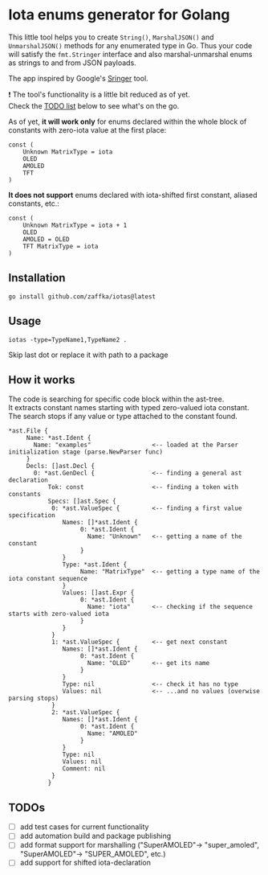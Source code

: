 # Iota enums generator for Golang

This little tool helps you to create `String()`, `MarshalJSON()` and `UnmarshalJSON()` methods for any enumerated type in Go. Thus your code will satisfy the `fmt.Stringer` interface and also marshal-unmarshal enums as strings to and from JSON payloads.

The app inspired by Google's [Sringer](https://pkg.go.dev/golang.org/x/tools/cmd/stringer) tool.

:exclamation: The tool's functionality is a little bit reduced as of yet.  
Check the [TODO list](#todos) below to see what's on the go.

As of yet, **it will work only** for enums declared within the whole block of constants with zero-iota value at the first place:

```
const (
	Unknown MatrixType = iota
	OLED
	AMOLED
	TFT
)
```

**It does not support** enums declared with iota-shifted first constant, aliased constants, etc.:

```
const (
	Unknown MatrixType = iota + 1
	OLED
	AMOLED = OLED
	TFT MatrixType = iota
)
```

## Installation

```
go install github.com/zaffka/iotas@latest
```

## Usage

```
iotas -type=TypeName1,TypeName2 .
```

Skip last dot or replace it with path to a package

## How it works

The code is searching for specific code block within the ast-tree.  
It extracts constant names starting with typed zero-valued iota constant.  
The search stops if any value or type attached to the constant found.

```
*ast.File {
     Name: *ast.Ident {
       Name: "examples"                 <-- loaded at the Parser initialization stage (parse.NewParser func)
     }
     Decls: []ast.Decl {
       0: *ast.GenDecl {                <-- finding a general ast declaration
           Tok: const                   <-- finding a token with constants
           Specs: []ast.Spec {
            0: *ast.ValueSpec {         <-- finding a first value specification
               Names: []*ast.Ident {
                    0: *ast.Ident {
                      Name: "Unknown"   <-- getting a name of the constant
                    }
               }
               Type: *ast.Ident {
                    Name: "MatrixType"  <-- getting a type name of the iota constant sequence
               }
               Values: []ast.Expr {
                    0: *ast.Ident {
                      Name: "iota"      <-- checking if the sequence starts with zero-valued iota
                    }
               }
            }
            1: *ast.ValueSpec {         <-- get next constant
               Names: []*ast.Ident {
                    0: *ast.Ident {
                      Name: "OLED"      <-- get its name
                    }
               }
               Type: nil                <-- check it has no type
               Values: nil              <-- ...and no values (overwise parsing stops)
            }
            2: *ast.ValueSpec {
               Names: []*ast.Ident {
                    0: *ast.Ident {
                      Name: "AMOLED"
                    }
               }
               Type: nil
               Values: nil
               Comment: nil
            }
           }
```

## TODOs

- [ ] add test cases for current functionality
- [ ] add automation build and package publishing
- [ ] add format support for marshalling ("SuperAMOLED"-> "super_amoled", "SuperAMOLED"-> "SUPER_AMOLED", etc.)
- [ ] add support for shifted iota-declaration
